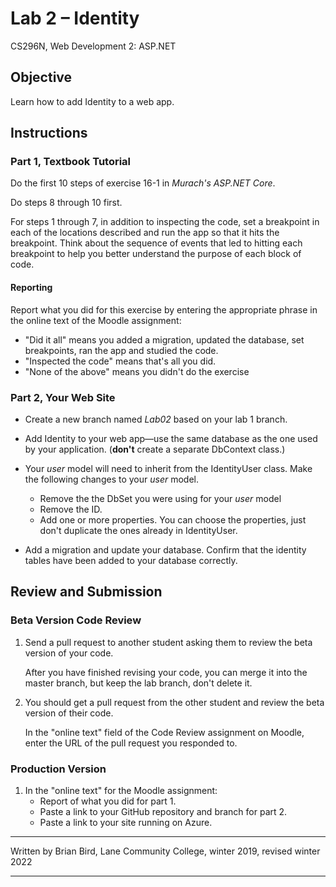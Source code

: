 # Lab 2 – Identity

CS296N, Web Development 2: ASP.NET



## Objective

Learn how to add Identity to a web app.



## Instructions

### Part 1, Textbook Tutorial

Do the first 10 steps of exercise 16-1 in *Murach's ASP.NET Core*.

Do steps 8 through 10 first.

For steps 1 through 7, in addition to inspecting the code, set a breakpoint in each of the locations described and run the app so that it hits the breakpoint. Think about the sequence of events that led to hitting each breakpoint to help you better understand the purpose of each block of code.

#### Reporting

Report what you did for this exercise by entering the appropriate phrase in the online text of the Moodle assignment:

- "Did it all" means you added a migration, updated the database, set breakpoints, ran the app and studied the code.
- "Inspected the code" means that's all you did.
- "None of the above" means you didn't do the exercise

### Part 2, Your Web Site

-   Create a new branch named *Lab02* based on your lab 1 branch.

-   Add Identity to your web app&mdash;use the same database as the one used by your application. (**don't** create a separate DbContext class.)

- Your *user* model will need to inherit from the IdentityUser class. Make the following changes to your *user* model.

  -   Remove the the DbSet you were using for your *user* model
  -   Remove the ID.
  -   Add one or more properties. You can choose the properties, just don't duplicate the ones already in IdentityUser. 

-   Add a migration and update your database. Confirm that the identity tables have been added to your database correctly.

    

## Review and Submission

### Beta Version Code Review

1. Send a pull request to another student asking them to review the beta version of your code. 

   After you have finished revising your code, you can merge it into the master branch, but keep the lab branch, don't delete it.

2. You should get a pull request from the other student and review the beta version of their code.

   In the "online text" field of the Code Review assignment on Moodle, enter the URL of the pull request you responded to.

### Production Version

1.  In the "online text" for the Moodle assignment:
    - Report of what you did for part 1.
    - Paste a link to your GitHub repository and branch for part 2.
    - Paste a link to your site running on Azure.
    
    
    

------

Written by Brian Bird, Lane Community College, winter 2019, revised winter 2022

------

